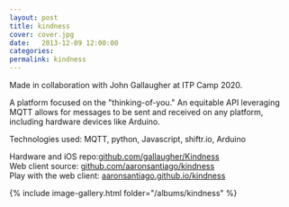 ```yaml
---
layout: post
title: kindness
cover: cover.jpg
date:   2013-12-09 12:00:00
categories: 
permalink: kindness
---
```


Made in collaboration with John Gallaugher at ITP Camp 2020.

A platform focused on the "thinking-of-you."
An equitable API leveraging MQTT allows for messages to be sent and received on any platform, including hardware devices like Arduino.

Technologies used: MQTT, python, Javascript, shiftr.io, Arduino 

Hardware and iOS repo:[github.com/gallaugher/Kindness](https://github.com/gallaugher/Kindness/)  
Web client source: [github.com/aaronsantiago/kindness](https://github.com/aaronsantiago/kindness/)  
Play with the web client: [aaronsantiago.github.io/kindness](https://aaronsantiago.github.io/kindness/)


{% include image-gallery.html folder="/albums/kindness" %}
